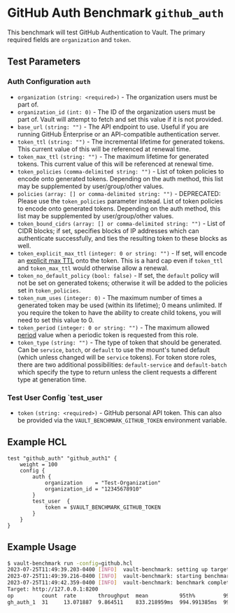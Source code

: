 # GitHub Auth Benchmark `github_auth`

This benchmark will test GitHub Authentication to Vault. The primary required fields are `organization` and `token`.

## Test Parameters

### Auth Configuration `auth`

- `organization` `(string: <required>)` - The organization users must be part of.
- `organization_id` `(int: 0)` - The ID of the organization users must be part of. Vault will attempt to fetch and set this value if it is not provided.
- `base_url` `(string: "")` - The API endpoint to use. Useful if you are running GitHub Enterprise or an API-compatible authentication server.
- `token_ttl` `(string: "")` - The incremental lifetime for generated tokens. This current value of this will be referenced at renewal time.
- `token_max_ttl` `(string: "")` - The maximum lifetime for generated tokens. This current value of this will be referenced at renewal time.
- `token_policies` `(comma-delimited string: "")` - List of token policies to encode onto generated tokens. Depending on the auth method, this list may be supplemented by user/group/other values.
- `policies` `(array: [] or comma-delimited string: "")` - DEPRECATED: Please use the `token_policies` parameter instead. List of token policies to encode onto generated tokens. Depending on the auth method, this list may be supplemented by user/group/other values.
- `token_bound_cidrs` `(array: [] or comma-delimited string: "")` - List of CIDR blocks; if set, specifies blocks of IP addresses which can authenticate successfully, and ties the resulting token to these blocks as well.
- `token_explicit_max_ttl` `(integer: 0 or string: "")` - If set, will encode an [explicit max TTL](https://developer.hashicorp.com/vault/docs/concepts/tokens#token-time-to-live-periodic-tokens-and-explicit-max-ttls) onto the token. This is a hard cap even if `token_ttl` and `token_max_ttl` would otherwise allow a renewal.
- `token_no_default_policy` `(bool: false)` - If set, the `default` policy will not be set on generated tokens; otherwise it will be added to the policies set in `token_policies`.
- `token_num_uses` `(integer: 0)` - The maximum number of times a generated token may be used (within its lifetime); 0 means unlimited. If you require the token to have the ability to create child tokens, you will need to set this value to 0.
- `token_period` `(integer: 0 or string: "")` - The maximum allowed [period](https://developer.hashicorp.com/vault/docs/concepts/tokens#token-time-to-live-periodic-tokens-and-explicit-max-ttls) value when a periodic token is requested from this role.
- `token_type` `(string: "")` - The type of token that should be generated. Can be `service`, `batch`, or `default` to use the mount's tuned default (which unless changed will be `service` tokens). For token store roles, there are two additional possibilities: `default-service` and `default-batch` which specify the type to return unless the client requests a different type at generation time.

### Test User Config `test_user

- `token` `(string: <required>)` - GitHub personal API token.  This can also be provided via the `VAULT_BENCHMARK_GITHUB_TOKEN` environment variable.

## Example HCL

```hcl
test "github_auth" "github_auth1" {
    weight = 100
    config {
        auth {
            organization    = "Test-Organization"
            organization_id = "12345678910"
        }
        test_user  {
            token = $VAULT_BENCHMARK_GITHUB_TOKEN
        }
    }
}
```

## Example Usage

```bash
$ vault-benchmark run -config=github.hcl
2023-07-25T11:49:39.203-0400 [INFO]  vault-benchmark: setting up targets
2023-07-25T11:49:39.216-0400 [INFO]  vault-benchmark: starting benchmarks: duration=2s
2023-07-25T11:49:42.359-0400 [INFO]  vault-benchmark: benchmark complete
Target: http://127.0.0.1:8200
op         count  rate       throughput  mean          95th%         99th%         successRatio
gh_auth_1  31     13.071887  9.864511    833.218959ms  994.991385ms  999.354042ms  100.00%
```
